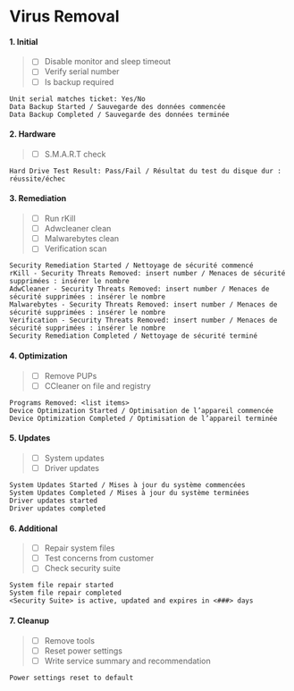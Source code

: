 # Virus Removal

#### 1. Initial
> - [ ] Disable monitor and sleep timeout
> - [ ] Verify serial number
> - [ ] Is backup required

```
Unit serial matches ticket: Yes/No
Data Backup Started / Sauvegarde des données commencée
Data Backup Completed / Sauvegarde des données terminée
```

#### 2. Hardware
> - [ ] S.M.A.R.T check

```
Hard Drive Test Result: Pass/Fail / Résultat du test du disque dur : réussite/échec
```

#### 3. Remediation
> - [ ] Run rKill
> - [ ] Adwcleaner clean
> - [ ] Malwarebytes clean
> - [ ] Verification scan

```
Security Remediation Started / Nettoyage de sécurité commencé
rKill - Security Threats Removed: insert number / Menaces de sécurité supprimées : insérer le nombre
AdwCleaner - Security Threats Removed: insert number / Menaces de sécurité supprimées : insérer le nombre
Malwarebytes - Security Threats Removed: insert number / Menaces de sécurité supprimées : insérer le nombre
Verification - Security Threats Removed: insert number / Menaces de sécurité supprimées : insérer le nombre
Security Remediation Completed / Nettoyage de sécurité terminé
```

#### 4. Optimization
> - [ ] Remove PUPs
> - [ ] CCleaner on file and registry

```
Programs Removed: <list items>
Device Optimization Started / Optimisation de l’appareil commencée
Device Optimization Completed / Optimisation de l’appareil terminée
```

#### 5. Updates
> - [ ] System updates
> - [ ] Driver updates

```
System Updates Started / Mises à jour du système commencées
System Updates Completed / Mises à jour du système terminées
Driver updates started
Driver updates completed
```

#### 6. Additional
> - [ ] Repair system files
> - [ ] Test concerns from customer
> - [ ] Check security suite

```
System file repair started
System file repair completed
<Security Suite> is active, updated and expires in <###> days
```

#### 7. Cleanup
> - [ ] Remove tools
> - [ ] Reset power settings
> - [ ] Write service summary and recommendation

```
Power settings reset to default
```
